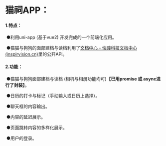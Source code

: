 # 猫祠APP：

#### 	1.特点：

​			●利用uni-app (基于vue2) 开发完成的一个前端化应用。

​			●猫猫与狗狗的面部建档与读档利用了[文档中心 - 快瞳科技文档中心 (inspirvision.cn)](https://inspirvision.cn/spa/documentCenter/ocr-finance/mark?id=3)里的公开API。

#### 	2.功能：

​			●猫猫与狗狗面部建档与读档  (相机与相册功能均可)**【已用promise 或 async进行了封装】**。

​			●日历的打卡与标记（手动输入或日历上选择）。

​			●聊天框的内容输出。

​			●内容的延迟展示。

​			●页面跳转内容的多样化展示。

​			●用户的登录。

​			